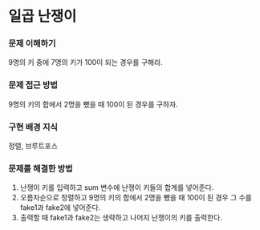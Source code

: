 # 일곱 난쟁이

### 문제 이해하기
9명의 키 중에 7명의 키가 100이 되는 경우를 구해라.
### 문제 접근 방법
9명의 키의 합에서 2명을 뺐을 때 100이 된 경우를 구하자.
### 구현 배경 지식
정렬, 브루트포스

### 문제를 해결한 방법

1. 난쟁이 키를 입력하고 sum 변수에 난쟁이 키들의 합계를 넣어준다.
2. 오름차순으로 정렬하고 9명의 키의 합에서 2명을 뺐을 때 100이 된 경우 그 수를 fake1과 fake2에 넣어준다.
3. 출력할 때 fake1과 fake2는 생략하고 나머지 난쟁이의 키를 출력한다.